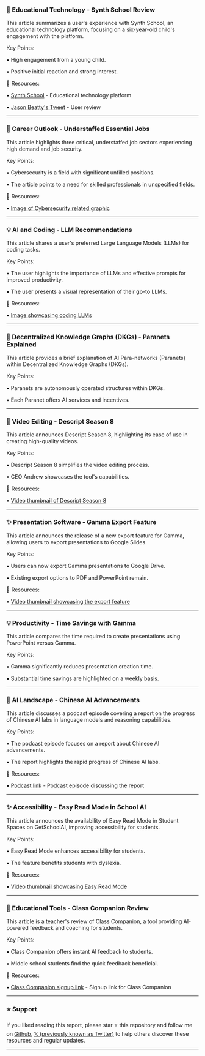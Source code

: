 ### 🚀 Educational Technology - Synth School Review

This article summarizes a user's experience with Synth School, an educational technology platform, focusing on a six-year-old child's engagement with the platform.

Key Points:

• High engagement from a young child.

• Positive initial reaction and strong interest.


🔗 Resources:

• [Synth School](https://x.com/synthesischool) - Educational technology platform

• [Jason Beatty's Tweet](https://x.com/RealJasonBeatty/status/1895347244502786106) - User review


---
### 🤖 Career Outlook - Understaffed Essential Jobs

This article highlights three critical, understaffed job sectors experiencing high demand and job security.

Key Points:

• Cybersecurity is a field with significant unfilled positions.

•  The article points to a need for skilled professionals in unspecified fields.


🔗 Resources:

• [Image of Cybersecurity related graphic](https://pbs.twimg.com/media/Gky8U9fWQAAjl7F?format=jpg&name=small)

---
### 💡 AI and Coding - LLM Recommendations

This article shares a user's preferred Large Language Models (LLMs) for coding tasks.

Key Points:

• The user highlights the importance of LLMs and effective prompts for improved productivity.

•  The user presents a visual representation of their go-to LLMs.


🔗 Resources:

• [Image showcasing coding LLMs](https://pbs.twimg.com/media/GkuwLxfWoAAc7OF?format=jpg&name=small)


---
### 🤖 Decentralized Knowledge Graphs (DKGs) - Paranets Explained

This article provides a brief explanation of AI Para-networks (Paranets) within Decentralized Knowledge Graphs (DKGs).

Key Points:

• Paranets are autonomously operated structures within DKGs.

• Each Paranet offers AI services and incentives.


---
### 🚀 Video Editing - Descript Season 8

This article announces Descript Season 8, highlighting its ease of use in creating high-quality videos.

Key Points:

• Descript Season 8 simplifies the video editing process.

• CEO Andrew showcases the tool's capabilities.


🔗 Resources:

• [Video thumbnail of Descript Season 8](https://pbs.twimg.com/ext_tw_video_thumb/1894800524979118082/pu/img/cXfiKVdNFwi-fMBi.jpg)


---
### ✨ Presentation Software - Gamma Export Feature

This article announces the release of a new export feature for Gamma, allowing users to export presentations to Google Slides.

Key Points:

• Users can now export Gamma presentations to Google Drive.

•  Existing export options to PDF and PowerPoint remain.


🔗 Resources:

• [Video thumbnail showcasing the export feature](https://pbs.twimg.com/ext_tw_video_thumb/1894803906611261440/pu/img/tjpDXgskUV4S62eX.jpg)


---
### 💡 Productivity - Time Savings with Gamma

This article compares the time required to create presentations using PowerPoint versus Gamma.

Key Points:

• Gamma significantly reduces presentation creation time.

• Substantial time savings are highlighted on a weekly basis.


---
### 🤖 AI Landscape - Chinese AI Advancements

This article discusses a podcast episode covering a report on the progress of Chinese AI labs in language models and reasoning capabilities.

Key Points:

• The podcast episode focuses on a report about Chinese AI advancements.

•  The report highlights the rapid progress of Chinese AI labs.


🔗 Resources:

• [Podcast link](https://t.co/9BW9vHuPc6) - Podcast episode discussing the report


---
### ✨ Accessibility - Easy Read Mode in School AI

This article announces the availability of Easy Read Mode in Student Spaces on GetSchoolAI, improving accessibility for students.

Key Points:

• Easy Read Mode enhances accessibility for students.

• The feature benefits students with dyslexia.


🔗 Resources:

• [Video thumbnail showcasing Easy Read Mode](https://pbs.twimg.com/ext_tw_video_thumb/1894438483856388096/pu/img/cDtm8hQN7Ezj71i0.jpg)


---
### 🚀 Educational Tools - Class Companion Review

This article is a teacher's review of Class Companion, a tool providing AI-powered feedback and coaching for students.

Key Points:

• Class Companion offers instant AI feedback to students.

• Middle school students find the quick feedback beneficial.


🔗 Resources:

• [Class Companion signup link](https://classcompanion.com/signup/teacher?referralCode=83qm7z6&refSource=twitter) - Signup link for Class Companion


---

### ⭐️ Support

If you liked reading this report, please star ⭐️ this repository and follow me on [Github](https://github.com/Drix10), [𝕏 (previously known as Twitter)](https://x.com/DRIX_10_) to help others discover these resources and regular updates.

---